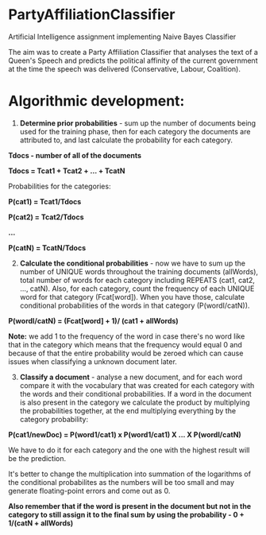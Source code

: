 # PartyAffiliationClassifier
Artificial Intelligence assignment implementing Naive Bayes Classifier

The aim was to create a Party Affiliation Classifier that analyses the text of a Queen's Speech and predicts the political affinity of the current government at the time the speech was delivered (Conservative, Labour, Coalition).


# Algorithmic development:

1. **Determine prior probabilities** - sum up the number of documents being used for the training phase, then for each category the documents are attributed to, and last calculate the probability for each category.

**Tdocs - number of all of the documents**

**Tdocs = Tcat1 + Tcat2 + ... + TcatN**

Probabilities for the categories: 

**P(cat1) = Tcat1/Tdocs**

**P(cat2) = Tcat2/Tdocs**

**...**

**P(catN) = TcatN/Tdocs**


2. **Calculate the conditional probabilities** - now we have to sum up the number of UNIQUE words throughout the training documents (allWords), total number of words for each category including REPEATS (cat1, cat2, ..., catN). Also, for each category, count the frequency of each UNIQUE word for that category (Fcat[word]). When you have those, calculate conditional probabilities of the words in that category (P(wordI/catN)).

**P(wordI/catN) = (Fcat[word] + 1)/ (cat1 + allWords)**

**Note:** we add 1 to the frequency of the word in case there's no word like that in the category which means that the frequency would equal 0 and because of that the entire probability would be zeroed which can cause issues when classifying a unknown document later.

3. **Classify a document** - analyse a new document, and for each word compare it with the vocabulary that was created for each category with the words and their conditional probabilities. If a word in the document is also present in the category we calculate the product by multiplying the probabilities together, at the end multiplying everything by the category probability: 

**P(cat1/newDoc) = P(word1/cat1) x P(word1/cat1) X ... X P(wordI/catN)**

We have to do it for each category and the one with the highest result will be the prediction.

It's better to change the multiplication into summation of the logarithms of the conditional probabilites as the numbers will be too small and may generate floating-point errors and come out as 0.

**Also remember that if the word is present in the document but not in the category to still assign it to the final sum by using the probability - 0 + 1/(catN + allWords)**
